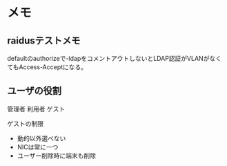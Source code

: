 # メモ

## raidusテストメモ

defaultのauthorizeで-ldapをコメントアウトしないとLDAP認証がVLANがなくてもAccess-Acceptになる。

## ユーザの役割

管理者
利用者
ゲスト

ゲストの制限
- 動的以外選べない
- NICは常に一つ
- ユーザー削除時に端末も削除
